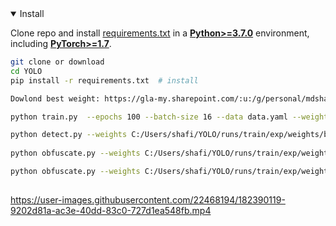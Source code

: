 <details open>
<summary>Install</summary>

Clone repo and install [requirements.txt](https://github.com/ultralytics/yolov5/blob/master/requirements.txt) in a
[**Python>=3.7.0**](https://www.python.org/) environment, including
[**PyTorch>=1.7**](https://pytorch.org/get-started/locally/).

```bash
git clone or download
cd YOLO
pip install -r requirements.txt  # install

Dowlond best weight: https://gla-my.sharepoint.com/:u:/g/personal/mdshafiqul_islam_glasgow_ac_uk/EaUI4QI1hvtFjAER4pQ8HXsBG4pzW403xbJ7f4zrmTkluA?e=ss3uYG

python train.py  --epochs 100 --batch-size 16 --data data.yaml --weights '' --cfg yolov5s.yaml --workers 0

python detect.py --weights C:/Users/shafi/YOLO/runs/train/exp/weights/best.pt --img 640 --conf 0.6 --source C:/Users/shafi/YOLO/test/images/1. #from image
  
python obfuscate.py --weights C:/Users/shafi/YOLO/runs/train/exp/weights/best.pt --img 640 --conf 0.5 --source C:/Users/shafi/YOLO/test/video/2.avi # from video

python obfuscate.py --weights C:/Users/shafi/YOLO/runs/train/exp/weights/best.pt --img 640 --conf 0.5 --source 0 #real-time from camera
  


```

</details>






https://user-images.githubusercontent.com/22468194/182390119-9202d81a-ac3e-40dd-83c0-727d1ea548fb.mp4


